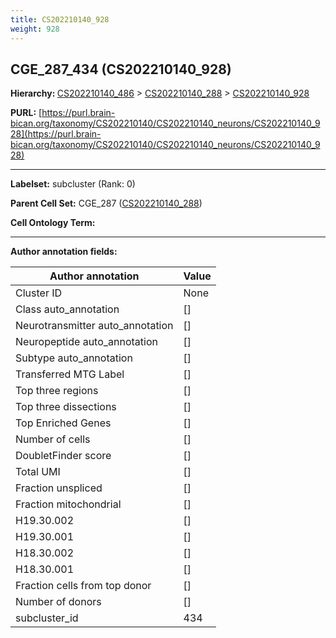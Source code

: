 ```yaml
---
title: CS202210140_928
weight: 928
---
```

## CGE_287_434 (CS202210140_928)
<b>Hierarchy: </b>
[CS202210140_486](../CS202210140_486) >
[CS202210140_288](../CS202210140_288) >
[CS202210140_928](../CS202210140_928)

**PURL:** [https://purl.brain-bican.org/taxonomy/CS202210140/CS202210140_neurons/CS202210140_928](https://purl.brain-bican.org/taxonomy/CS202210140/CS202210140_neurons/CS202210140_928)

---


**Labelset:** subcluster (Rank: 0)

**Parent Cell Set:** CGE_287 ([CS202210140_288](../CS202210140_288))



**Cell Ontology Term:** 

[MARKER GENES.]: #


---

[TRANSFERRED ANNOTATIONS.]: #


[AUTHOR ANNOTATION FIELDS.]: #


**Author annotation fields:**

| Author annotation | Value |
|-------------------|-------|
|Cluster ID|None|
|Class auto_annotation|[]|
|Neurotransmitter auto_annotation|[]|
|Neuropeptide auto_annotation|[]|
|Subtype auto_annotation|[]|
|Transferred MTG Label|[]|
|Top three regions|[]|
|Top three dissections|[]|
|Top Enriched Genes|[]|
|Number of cells|[]|
|DoubletFinder score|[]|
|Total UMI|[]|
|Fraction unspliced|[]|
|Fraction mitochondrial|[]|
|H19.30.002|[]|
|H19.30.001|[]|
|H18.30.002|[]|
|H18.30.001|[]|
|Fraction cells from top donor|[]|
|Number of donors|[]|
|subcluster_id|434|
